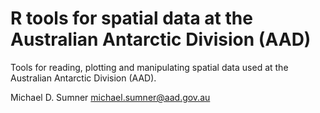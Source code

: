 # R tools for spatial data at the Australian Antarctic Division (AAD)

Tools for reading, plotting and manipulating spatial data used at the Australian Antarctic Division (AAD).

Michael D. Sumner michael.sumner@aad.gov.au

